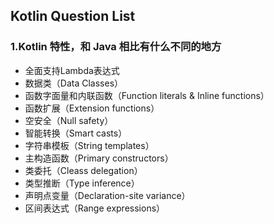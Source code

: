 ## Kotlin Question List

### 1.Kotlin 特性，和 Java 相比有什么不同的地方

- 全面支持Lambda表达式
- 数据类（Data Classes）
- 函数字面量和内联函数（Function literals & Inline functions）
- 函数扩展（Extension functions）
- 空安全（Null safety）
- 智能转换（Smart casts）
- 字符串模板（String templates）
- 主构造函数（Primary constructors）
- 类委托（Cleass delegation）
- 类型推断（Type inference）
- 声明点变量（Declaration-site variance）
- 区间表达式（Range expressions）